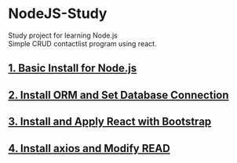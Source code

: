 
# NodeJS-Study
Study project for learning Node.js  
Simple CRUD contactlist program using react.

## [1. Basic Install for Node.js](https://github.com/khndhkx123/NodeJS-Study/wiki/1.-Install-Node.js)
## [2. Install ORM and Set Database Connection](https://github.com/khndhkx123/NodeJS-Study/wiki/2.-Install-ORM-and-Set-Database-Connection)
## [3. Install and Apply React with Bootstrap](https://github.com/khndhkx123/NodeJS-Study/wiki/3.-Install-and-Apply-React)
## [4. Install axios and Modify READ](https://github.com/khndhkx123/NodeJS-Study/wiki/4.-Install-axios-and-Modify-READ)
